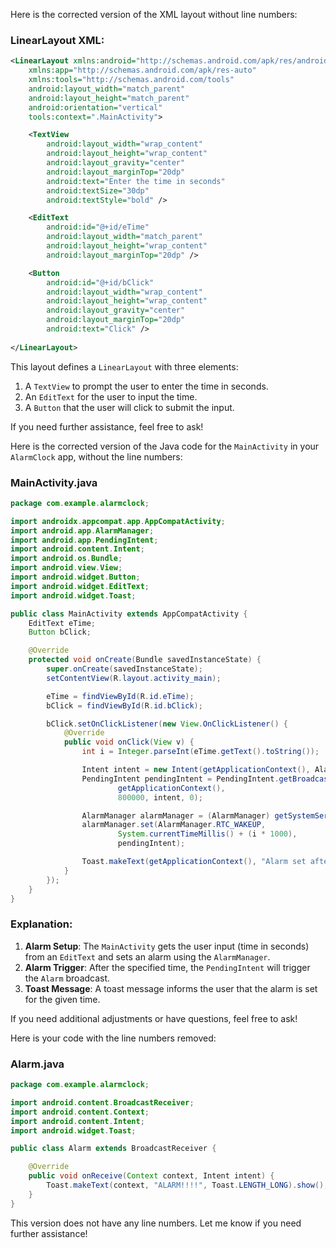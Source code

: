 Here is the corrected version of the XML layout without line numbers:

### LinearLayout XML:
```xml
<LinearLayout xmlns:android="http://schemas.android.com/apk/res/android"
    xmlns:app="http://schemas.android.com/apk/res-auto"
    xmlns:tools="http://schemas.android.com/tools"
    android:layout_width="match_parent"
    android:layout_height="match_parent"
    android:orientation="vertical"
    tools:context=".MainActivity">

    <TextView
        android:layout_width="wrap_content"
        android:layout_height="wrap_content"
        android:layout_gravity="center"
        android:layout_marginTop="20dp"
        android:text="Enter the time in seconds"
        android:textSize="30dp"
        android:textStyle="bold" />

    <EditText
        android:id="@+id/eTime"
        android:layout_width="match_parent"
        android:layout_height="wrap_content"
        android:layout_marginTop="20dp" />

    <Button
        android:id="@+id/bClick"
        android:layout_width="wrap_content"
        android:layout_height="wrap_content"
        android:layout_gravity="center"
        android:layout_marginTop="20dp"
        android:text="Click" />
        
</LinearLayout>
```

This layout defines a `LinearLayout` with three elements:

1. A `TextView` to prompt the user to enter the time in seconds.
2. An `EditText` for the user to input the time.
3. A `Button` that the user will click to submit the input.

If you need further assistance, feel free to ask!



Here is the corrected version of the Java code for the `MainActivity` in your `AlarmClock` app, without the line numbers:

### MainActivity.java
```java
package com.example.alarmclock;

import androidx.appcompat.app.AppCompatActivity;
import android.app.AlarmManager;
import android.app.PendingIntent;
import android.content.Intent;
import android.os.Bundle;
import android.view.View;
import android.widget.Button;
import android.widget.EditText;
import android.widget.Toast;

public class MainActivity extends AppCompatActivity {
    EditText eTime;
    Button bClick;

    @Override
    protected void onCreate(Bundle savedInstanceState) {
        super.onCreate(savedInstanceState);
        setContentView(R.layout.activity_main);

        eTime = findViewById(R.id.eTime);
        bClick = findViewById(R.id.bClick);

        bClick.setOnClickListener(new View.OnClickListener() {
            @Override
            public void onClick(View v) {
                int i = Integer.parseInt(eTime.getText().toString());

                Intent intent = new Intent(getApplicationContext(), Alarm.class);
                PendingIntent pendingIntent = PendingIntent.getBroadcast(
                        getApplicationContext(),
                        800000, intent, 0);

                AlarmManager alarmManager = (AlarmManager) getSystemService(ALARM_SERVICE);
                alarmManager.set(AlarmManager.RTC_WAKEUP,
                        System.currentTimeMillis() + (i * 1000),
                        pendingIntent);

                Toast.makeText(getApplicationContext(), "Alarm set after " + i + " seconds.", Toast.LENGTH_LONG).show();
            }
        });
    }
}
```

### Explanation:
1. **Alarm Setup**: The `MainActivity` gets the user input (time in seconds) from an `EditText` and sets an alarm using the `AlarmManager`.
2. **Alarm Trigger**: After the specified time, the `PendingIntent` will trigger the `Alarm` broadcast.
3. **Toast Message**: A toast message informs the user that the alarm is set for the given time.

If you need additional adjustments or have questions, feel free to ask!

Here is your code with the line numbers removed:

### Alarm.java
```java
package com.example.alarmclock;

import android.content.BroadcastReceiver;
import android.content.Context;
import android.content.Intent;
import android.widget.Toast;

public class Alarm extends BroadcastReceiver {

    @Override
    public void onReceive(Context context, Intent intent) {
        Toast.makeText(context, "ALARM!!!!", Toast.LENGTH_LONG).show();
    }
}
```

This version does not have any line numbers. Let me know if you need further assistance!
